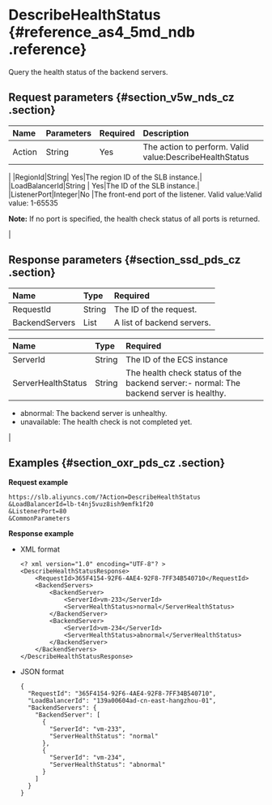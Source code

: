 # DescribeHealthStatus {#reference_as4_5md_ndb .reference}

Query the health status of the backend servers.

## Request parameters {#section_v5w_nds_cz .section}

|Name |Parameters|Required|Description|
|:----|:---------|:-------|:----------|
|Action|String|Yes|The action to perform. Valid value:DescribeHealthStatus

|
|RegionId|String| Yes|The region ID of the SLB instance.|
|LoadBalancerId|String | Yes|The ID of the SLB instance.|
|ListenerPort|Integer|No |The front-end port of the listener. Valid value:Valid value: 1-65535

**Note:** If no port is specified, the health check status of all ports is returned.

|

## Response parameters {#section_ssd_pds_cz .section}

|Name|Type|Required|
|:---|:---|:-------|
|RequestId|String|The ID of the request.|
|BackendServers|List|A list of backend servers.|

|Name |Type|Required|
|:----|:---|:-------|
|ServerId|String|The ID of the ECS instance|
|ServerHealthStatus|String|The health check status of the backend server:-   normal: The backend server is healthy.
-   abnormal: The backend server is unhealthy.
-   unavailable: The health check is not completed yet.

|

## Examples {#section_oxr_pds_cz .section}

**Request example**

``` {#public}
https://slb.aliyuncs.com/?Action=DescribeHealthStatus
&LoadBalancerId=lb-t4nj5vuz8ish9emfk1f20
&ListenerPort=80
&CommonParameters
```

**Response example**

-   XML format

    ```
    <? xml version="1.0" encoding="UTF-8"? >
    <DescribeHealthStatusResponse>
    	<RequestId>365F4154-92F6-4AE4-92F8-7FF34B540710</RequestId>
    	<BackendServers>
    		<BackendServer>
    			<ServerId>vm-233</ServerId>
    			<ServerHealthStatus>normal</ServerHealthStatus>
    		</BackendServer>
    		<BackendServer>
    			<ServerId>vm-234</ServerId>
    			<ServerHealthStatus>abnormal</ServerHealthStatus>
    		</BackendServer>
    	</BackendServers>
    </DescribeHealthStatusResponse>
    ```

-   JSON format

    ```
    {
      "RequestId": "365F4154-92F6-4AE4-92F8-7FF34B540710",
      "LoadBalancerId": "139a00604ad-cn-east-hangzhou-01",
      "BackendServers": {
        "BackendServer": [
          {
            "ServerId": "vm-233",
            "ServerHealthStatus": "normal"
          },
          {
            "ServerId": "vm-234",
            "ServerHealthStatus": "abnormal"
          }
        ]
      }
    }
    ```


